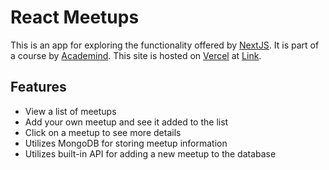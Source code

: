 # React Meetups

This is an app for exploring the functionality offered by [NextJS](https://nextjs.org/). It is part of a course by [Academind](https://www.udemy.com/course/react-the-complete-guide-incl-redux/). This site is hosted on [Vercel](https://vercel.com/) at [Link]().

## Features

- View a list of meetups
- Add your own meetup and see it added to the list
- Click on a meetup to see more details
- Utilizes MongoDB for storing meetup information
- Utilizes built-in API for adding a new meetup to the database
